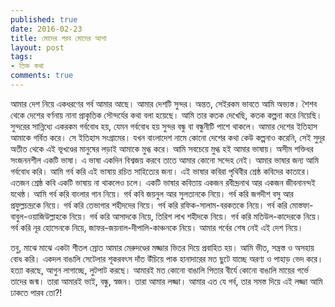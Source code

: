 ```yaml
---
published: true
date: 2016-02-23
title: মোদের গরব মোদের আশা
layout: post
tags:
- তিক্ত কথা
comments: true
---
```

আমার দেশ নিয়ে একধরণের গর্ব আমার আছে। আমার দেশটি সুন্দর। অন্তত, সেইরকম ভাবতে আমি অভ্যস্ত। শৈশব থেকে দেশের বর্ণনায় নানা প্রাকৃতিক সৌন্দর্যের কথা বলা হয়েছে। আমি তার কতক দেখেছি, কতক কল্পনা করে নিয়েছি। সুন্দরের সান্নিধ্যে একরকম গর্ববোধ হয়, যেমন গর্ববোধ হয় সুন্দর বন্ধু বা বন্ধুনীটি পাশে থাকলে। আমার দেশের ইতিহাস আমাকে গর্বিত করে। সে ইতিহাস সংগ্রামের। যখন বাংলাদেশ নামে কোনো দেশের কথা কেউ কল্পনাও করেনি, সেই সুদূর অতীত থেকে এই ভূখণ্ডের মানুষের লড়াই আমাকে মুগ্ধ করে। আমি সবচেয়ে মুগ্ধ হই আমার ভাষায়। অসীম শক্তিধর সংজননশীল একটি ভাষা। এ ভাষা একদিন বিশ্বজয় করবে তাতে আমার কোনো সন্দেহ নেই। আমার ভাষার জন্য আমি গর্ববোধ করি। আমি গর্ব করি এই ভাষায় রচিত সাহিত্যের জন্য। এই ভাষার কবিরা পৃথিবীর শ্রেষ্ঠ কবিদের কাতারে। এতজন শ্রেষ্ঠ কবি একটি ভাষায় না থাকলেও চলে। একটি ভাষার কবিতায় একজন রবীন্দ্রনাথ আর একজন জীবনানন্দই যথেষ্ঠ। আমি গর্ব করি বাংলার গান নিয়ে। গর্ব কবি জয়নুল আর সুলতানকে নিয়ে। গর্ব করি জগদীশ বসু আর প্রফুল্লচন্দ্রকে নিয়ে। গর্ব করি তেভাগার শহীদদের নিয়ে। গর্ব করি রফিক-সালাম-বরকতকে নিয়ে। গর্ব করি মোস্তফা-বাবুল-ওয়াজিউল্লাহকে নিয়ে। গর্ব করি আসাদকে নিয়ে, তিরিশ লাখ শহীদকে নিয়ে। গর্ব করি মতিউল-কাদেরকে নিয়ে। গর্ব করি নূর হোসেনকে নিয়ে, জাফর-জয়নাল-দীপালি-কাঞ্চনকে নিয়ে। আমার গর্বের শেষ নেই এই দেশ নিয়ে।

তবু, মাঝে মাঝে একটা শীতল স্রোত আমার মেরুদণ্ডের মজ্জার ভিতর দিয়ে প্রবাহিত হয়। আমি ভীত, সন্ত্রস্ত ও অসহায় বোধ করি। একদল বাঙালি সেটেলার শূকরবৎস দাঁত উঁচিয়ে পাক হানাদারের মত ছুটে যাচ্ছে অরণ্য ও পাহাড় ভেদ করে। হত্যা করছে, আগুন লাগাচ্ছে, লুটপাট করছে। আমারই মত কোনো বাঙালি পিতার বীর্যে কোনো বাঙালি মায়ের গর্ভে তাদের জন্ম। তারা আমারই ভাই, বন্ধু, স্বজন। তারা আমার লজ্জা। আমার এত যে গর্ব, তার সমস্ত দিয়ে এই লজ্জা আমি ঢাকতে পারব তো?! 
